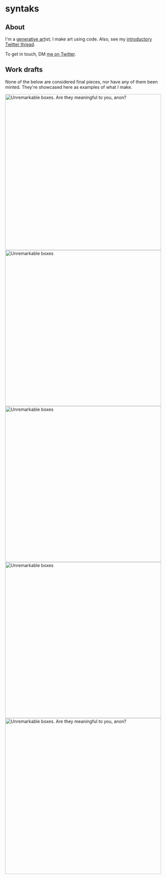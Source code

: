 # syntaks

## About

I'm a [generative art](https://en.wikipedia.org/wiki/Generative_art)ist; I make art using code. Also, see my [introductory Twitter thread](https://twitter.com/syntaks_art/status/1627021587277832192).

To get in touch, DM [me on Twitter](http://twitter.com/syntaks_art).

## Work drafts

None of the below are considered final pieces, nor have any of them been minted. They're showcased here as examples of what I make.

<img src="https://user-images.githubusercontent.com/125825267/220120250-1b528e40-a6dc-4202-8b5d-ead67882dc03.png" width="500" height="500" alt="Unremarkable boxes. Are they meaningful to you, anon?">

<img src="https://user-images.githubusercontent.com/125825267/220126374-efab41b0-3970-4ff5-922c-8cb5396701b4.png" width="500" height="500" alt="Unremarkable boxes">

<img src="https://user-images.githubusercontent.com/125825267/220127300-1808e5cd-4352-4e3b-8a17-ba2710602202.png" width="500" height="500" alt="Unremarkable boxes">

<img src="https://user-images.githubusercontent.com/125825267/220126563-12aad9b1-8d0c-49a4-8937-9ca5fbde1a72.png" width="500" height="500" alt="Unremarkable boxes">

<img src="https://user-images.githubusercontent.com/125825267/220127534-8c00faae-c651-4558-a02f-6b517e8fa7c5.png" width="500" height="500" alt="Unremarkable boxes. Are they meaningful to you, anon?">
